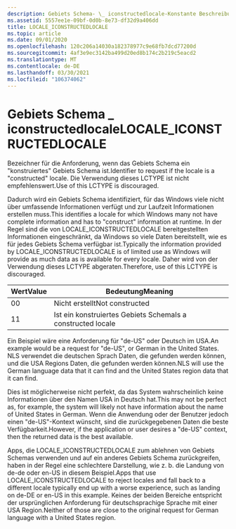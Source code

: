 ```yaml
---
description: Gebiets Schema- \_ iconstructedlocale-Konstante Beschreibung
ms.assetid: 5557ee1e-09bf-0d0b-8e73-df32d9a406dd
title: LOCALE_ICONSTRUCTEDLOCALE
ms.topic: article
ms.date: 09/01/2020
ms.openlocfilehash: 120c206a14030a182378977c9e68fb7dcd77200d
ms.sourcegitcommit: 4af3e9ec3142ba499d20ed8b174c2b219c5eacd2
ms.translationtype: MT
ms.contentlocale: de-DE
ms.lasthandoff: 03/30/2021
ms.locfileid: "106374062"
---
```

# <a name="locale_iconstructedlocale"></a><span data-ttu-id="f7626-103">Gebiets Schema \_ iconstructedlocale</span><span class="sxs-lookup"><span data-stu-id="f7626-103">LOCALE\_ICONSTRUCTEDLOCALE</span></span>

<span data-ttu-id="f7626-104">Bezeichner für die Anforderung, wenn das Gebiets Schema ein "konstruiertes" Gebiets Schema ist.</span><span class="sxs-lookup"><span data-stu-id="f7626-104">Identifier to request if the locale is a "constructed" locale.</span></span> <span data-ttu-id="f7626-105">Die Verwendung dieses LCTYPE ist nicht empfehlenswert.</span><span class="sxs-lookup"><span data-stu-id="f7626-105">Use of this LCTYPE is discouraged.</span></span>

<span data-ttu-id="f7626-106">Dadurch wird ein Gebiets Schema identifiziert, für das Windows viele nicht über umfassende Informationen verfügt und zur Laufzeit Informationen erstellen muss.</span><span class="sxs-lookup"><span data-stu-id="f7626-106">This identifies a locale for which Windows many not have complete information and has to "construct" information at runtime.</span></span> <span data-ttu-id="f7626-107">In der Regel sind die von LOCALE_ICONSTRUCTEDLOCALE bereitgestellten Informationen eingeschränkt, da Windows so viele Daten bereitstellt, wie es für jedes Gebiets Schema verfügbar ist.</span><span class="sxs-lookup"><span data-stu-id="f7626-107">Typically the information provided by LOCALE_ICONSTRUCTEDLOCALE is of limited use as Windows will provide as much data as is available for every locale.</span></span> <span data-ttu-id="f7626-108">Daher wird von der Verwendung dieses LCTYPE abgeraten.</span><span class="sxs-lookup"><span data-stu-id="f7626-108">Therefore, use of this LCTYPE is discouraged.</span></span>


| <span data-ttu-id="f7626-109">Wert</span><span class="sxs-lookup"><span data-stu-id="f7626-109">Value</span></span> | <span data-ttu-id="f7626-110">Bedeutung</span><span class="sxs-lookup"><span data-stu-id="f7626-110">Meaning</span></span>                 |
|-------|-------------------------|
| <span data-ttu-id="f7626-111">0</span><span class="sxs-lookup"><span data-stu-id="f7626-111">0</span></span>     | <span data-ttu-id="f7626-112">Nicht erstellt</span><span class="sxs-lookup"><span data-stu-id="f7626-112">Not constructed</span></span>         |
| <span data-ttu-id="f7626-113">1</span><span class="sxs-lookup"><span data-stu-id="f7626-113">1</span></span>     | <span data-ttu-id="f7626-114">Ist ein konstruiertes Gebiets Schema</span><span class="sxs-lookup"><span data-stu-id="f7626-114">Is a constructed locale</span></span> |


<span data-ttu-id="f7626-115">Ein Beispiel wäre eine Anforderung für "de-US" oder Deutsch im USA.</span><span class="sxs-lookup"><span data-stu-id="f7626-115">An example would be a request for "de-US", or German in the United States.</span></span> <span data-ttu-id="f7626-116">NLS verwendet die deutschen Sprach Daten, die gefunden werden können, und die USA Regions Daten, die gefunden werden können.</span><span class="sxs-lookup"><span data-stu-id="f7626-116">NLS will use the German language data that it can find and the United States region data that it can find.</span></span> 

<span data-ttu-id="f7626-117">Dies ist möglicherweise nicht perfekt, da das System wahrscheinlich keine Informationen über den Namen USA in Deutsch hat.</span><span class="sxs-lookup"><span data-stu-id="f7626-117">This may not be perfect as, for example, the system will likely not have information about the name of United States in German.</span></span> <span data-ttu-id="f7626-118">Wenn die Anwendung oder der Benutzer jedoch einen "de-US"-Kontext wünscht, sind die zurückgegebenen Daten die beste Verfügbarkeit.</span><span class="sxs-lookup"><span data-stu-id="f7626-118">However, if the application or user desires a "de-US" context, then the returned data is the best available.</span></span> 

<span data-ttu-id="f7626-119">Apps, die LOCALE_ICONSTRUCTEDLOCALE zum ablehnen von Gebiets Schemas verwenden und auf ein anderes Gebiets Schema zurückgreifen, haben in der Regel eine schlechtere Darstellung, wie z. b. die Landung von de-de oder en-US in diesem Beispiel.</span><span class="sxs-lookup"><span data-stu-id="f7626-119">Apps that use LOCALE_ICONSTRUCTEDLOCALE to reject locales and fall back to a different locale typically end up with a worse experience, such as landing on de-DE or en-US in this example.</span></span> <span data-ttu-id="f7626-120">Keines der beiden Bereiche entspricht der ursprünglichen Anforderung für deutschsprachige Sprache mit einer USA Region.</span><span class="sxs-lookup"><span data-stu-id="f7626-120">Neither of those are close to the original request for German language with a United States region.</span></span>


